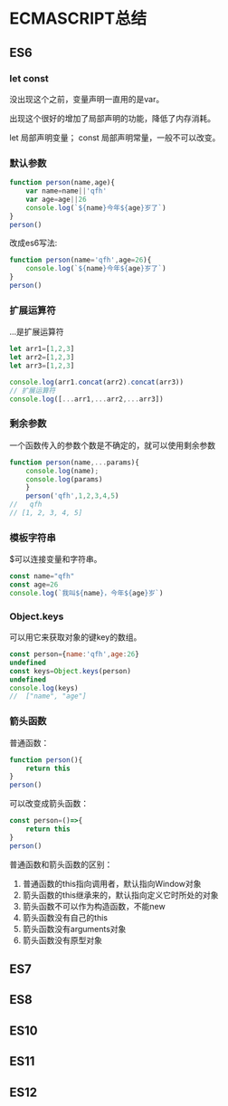 # ECMASCRIPT总结
## ES6
### let const
没出现这个之前，变量声明一直用的是var。

出现这个很好的增加了局部声明的功能，降低了内存消耗。

let 局部声明变量；
const 局部声明常量，一般不可以改变。


### 默认参数
```js
function person(name,age){
    var name=name||'qfh'
    var age=age||26
    console.log(`${name}今年${age}岁了`)
}
person()
```
改成es6写法:
```js
function person(name='qfh',age=26){
    console.log(`${name}今年${age}岁了`)
}
person()
```
### 扩展运算符
...是扩展运算符
```js
let arr1=[1,2,3]
let arr2=[1,2,3]
let arr3=[1,2,3]

console.log(arr1.concat(arr2).concat(arr3))
// 扩展运算符
console.log([...arr1,...arr2,...arr3])
```
### 剩余参数
一个函数传入的参数个数是不确定的，就可以使用剩余参数
```js
function person(name,...params){
    console.log(name);
    console.log(params)
    }
    person('qfh',1,2,3,4,5)
//   qfh
// [1, 2, 3, 4, 5]
```
### 模板字符串
$可以连接变量和字符串。
```js
const name="qfh"
const age=26
console.log(`我叫${name}，今年${age}岁`)
```
### Object.keys
可以用它来获取对象的键key的数组。
```js
const person={name:'qfh',age:26}
undefined
const keys=Object.keys(person)
undefined
console.log(keys)
//  ["name", "age"]
```
### 箭头函数
普通函数：
```js
function person(){
    return this
}
person()
```
可以改变成箭头函数：
```js
const person=()=>{
    return this
}
person()
```
普通函数和箭头函数的区别：
1. 普通函数的this指向调用者，默认指向Window对象
2. 箭头函数的this继承来的，默认指向定义它时所处的对象
3. 箭头函数不可以作为构造函数，不能new
4. 箭头函数没有自己的this
5. 箭头函数没有arguments对象
6. 箭头函数没有原型对象
## ES7
## ES8
## ES10
## ES11
## ES12